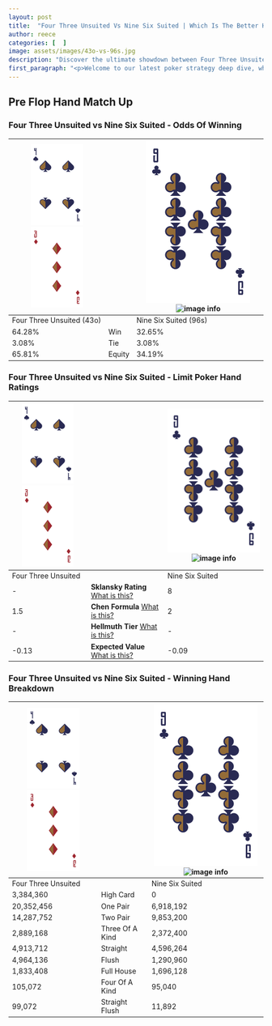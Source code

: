 ```yaml
---
layout: post
title:  "Four Three Unsuited Vs Nine Six Suited | Which Is The Better Hand In Poker? A Complete Guide"
author: reece
categories: [  ]
image: assets/images/43o-vs-96s.jpg
description: "Discover the ultimate showdown between Four Three Unsuited and Nine Six Suited in poker! Uncover the odds, strategies, and scenarios where one hand triumphs over the other. Get ready to up your poker game with this thrilling analysis."
first_paragraph: "<p>Welcome to our latest poker strategy deep dive, where we're pitting two distinct hands against each other in a high-stakes showdown: Four Three Unsuited vs Nine Six Suited.</p><p>In the dynamic world of poker, every decision counts, and knowing which hand holds the upper hand is key to your success at the table.</p><p>In this article, we'll dissect these two hands, explore the scenarios where one dominates the other, and equip you with the knowledge to make strategic choices that can tip the odds in your favor.</p><p>Get ready to unravel the intriguing dynamics of these poker hands and elevate your game to new heights.</p>"
---
```




[comment]: # (sp0)

## Pre Flop Hand Match Up

<div class="table hand-ratings" markdown="1"> 



### Four Three Unsuited vs Nine Six Suited - Odds Of Winning


    
| ![image info](assets/images/hand1/4.png) ![image info](assets/images/hand1/3o.png) |  | ![image info](assets/images/hand2/9.png) ![image info](assets/images/hand2/6s.png) |
| -------- | -------- | -------- |
| Four Three Unsuited (43o) |  | Nine Six Suited (96s) |
| 64.28% | Win | 32.65% |
| 3.08% | Tie | 3.08% |
| 65.81% | Equity | 34.19% |




[comment]: # (sp1)



### Four Three Unsuited vs Nine Six Suited - Limit Poker Hand Ratings


    
| ![image info](assets/images/hand1/4.png) ![image info](assets/images/hand1/3o.png) |  | ![image info](assets/images/hand2/9.png) ![image info](assets/images/hand2/6s.png) |
| -------- | -------- | -------- |
| Four Three Unsuited |  | Nine Six Suited |
| - | **Sklansky Rating** [What is this?](/sklansky-rating-explained) | 8 |
| 1.5 | **Chen Formula** [What is this?](/chen-formula-explained) | 2 |
| - | **Hellmuth Tier** [What is this?](/Hellmuth-tier-explained) | - |
| -0.13 | **Expected Value** [What is this?](/expected-value-explained) | -0.09 |




[comment]: # (sp2)



### Four Three Unsuited vs Nine Six Suited - Winning Hand Breakdown


    
| ![image info](assets/images/hand1/4.png) ![image info](assets/images/hand1/3o.png) |  | ![image info](assets/images/hand2/9.png) ![image info](assets/images/hand2/6s.png) |
| -------- | -------- | -------- |
| Four Three Unsuited |  | Nine Six Suited |
| 3,384,360 | High Card | 0 |
| 20,352,456 | One Pair | 6,918,192 |
| 14,287,752 | Two Pair | 9,853,200 |
| 2,889,168 | Three Of A Kind | 2,372,400 |
| 4,913,712 | Straight | 4,596,264 |
| 4,964,136 | Flush | 1,290,960 |
| 1,833,408 | Full House | 1,696,128 |
| 105,072 | Four Of A Kind | 95,040 |
| 99,072 | Straight Flush | 11,892 |




[comment]: # (sp3)



</div>

[comment]: # (sp4)



[comment]: # (sp5)

